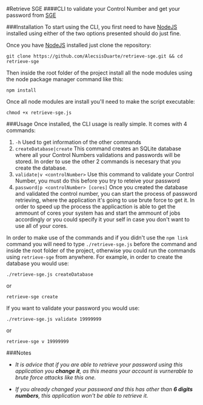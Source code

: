 #Retrieve SGE
####CLI to validate your Control Number and get your password from [SGE](https://sge.mexicali.tecnm.mx/login)

###Installation
To start using the CLI, you first need to have [NodeJS](https://nodejs.org/) installed using either of the two options presented should do just fine.

Once you have [NodeJS](https://nodejs.org/) installed just clone the repository:
```
git clone https://github.com/AlecsisDuarte/retrieve-sge.git && cd retrieve-sge
```

Then inside the root folder of the project install all the node modules using the node package manager command like this:
```
npm install
```
Once all node modules are install you'll need to make the script executable:
```
chmod +x retrieve-sge.js
```
<!--
After all that you will be able to use the CLI but if you want to get rid of the need of always going to the root of the project to run it's commands, you can use the next command to make the executable global:
```
npm link
``` -->


###Usage
Once installed, the CLI usage is really simple.
It comes with 4 commands:
1. `-h`
   Used to get information of the other commands
2. `createDatabase|create`
   This command creates an SQLite database where all your Control Numbers validations and passwords will be stored. 
   In order to use the other 2 commands is necesary that you create the database.
3. `validate|v <controlNumber>` 
   Use this command to validate your Control Number, you must do this before you try to reteive your password
4. `password|p <controlNumber> [cores]`
   Once you created the database and validated the control number, you can start the process of password retrieving, where the application it's going to use brute force to get it.
   In order to speed up the process the applicaction is able to get the ammount of cores your system has and start the ammount of jobs accordingly or you could specify it your self in case you don't want to use all of your cores.


In order to make use of the commands and if you didn't use the `npm link` command you will need to type `./retrieve-sge.js` before the command and inside the root folder of the project, otherwise you could run the commands using `retrieve-sge` from anywhere.
For example, in order to create the database you would use:
```
./retrieve-sge.js createDatabase
```
or
```
retrieve-sge create
```

If you want to validate your password you would use:
```
./retrieve-sge.js validate 19999999
```
or
```
retrieve-sge v 19999999
```

###Notes
* *It is advice that if you are able to retrieve your password using this application you **change it**, as this means your account is vurnerable to brute force attacks like this one.*

* *If you already changed your password and this has other than **6 digits numbers**, this application won't be able to retrieve it.*
